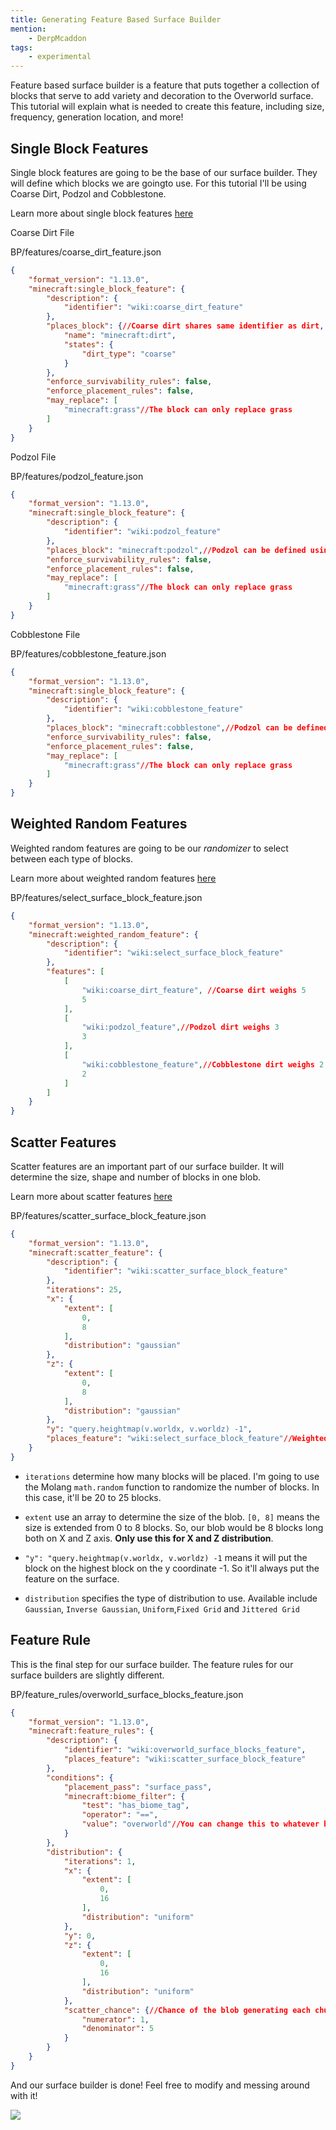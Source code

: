 ```yaml
---
title: Generating Feature Based Surface Builder
mention:
	- DerpMcaddon
tags:
	- experimental
---
```


Feature based surface builder is a feature that puts together a collection of blocks that serve to add variety and decoration to the Overworld surface. This tutorial will explain what is needed to create this feature, including size, frequency, generation location, and more!

## Single Block Features

Single block features are going to be the base of our surface builder. They will define which blocks we are goingto use.  For this tutorial I'll be using Coarse Dirt, Podzol and Cobblestone.

Learn more about single block features [here](/world-generation/feature-types.html#single-block-features)

Coarse Dirt File

<CodeHeader>BP/features/coarse_dirt_feature.json</CodeHeader>

```json
{
	"format_version": "1.13.0",
	"minecraft:single_block_feature": {
		"description": {
			"identifier": "wiki:coarse_dirt_feature"
		},
		"places_block": {//Coarse dirt shares same identifier as dirt, set it using name and states
			"name": "minecraft:dirt",
			"states": {
				"dirt_type": "coarse"
			}
		},
		"enforce_survivability_rules": false,
		"enforce_placement_rules": false,
		"may_replace": [
			"minecraft:grass"//The block can only replace grass
		]
	}
}
```

Podzol File

<CodeHeader>BP/features/podzol_feature.json</CodeHeader>

```json
{
	"format_version": "1.13.0",
	"minecraft:single_block_feature": {
		"description": {
			"identifier": "wiki:podzol_feature"
		},
		"places_block": "minecraft:podzol",//Podzol can be defined using direct identifier
		"enforce_survivability_rules": false,
		"enforce_placement_rules": false,
		"may_replace": [
			"minecraft:grass"//The block can only replace grass
		]
	}
}
```

Cobblestone File

<CodeHeader>BP/features/cobblestone_feature.json</CodeHeader>

```json
{
	"format_version": "1.13.0",
	"minecraft:single_block_feature": {
		"description": {
			"identifier": "wiki:cobblestone_feature"
		},
		"places_block": "minecraft:cobblestone",//Podzol can be defined using direct identifier
		"enforce_survivability_rules": false,
		"enforce_placement_rules": false,
		"may_replace": [
			"minecraft:grass"//The block can only replace grass
		]
	}
}
```


## Weighted Random Features

Weighted random features are going to be our *randomizer* to select between each type of blocks.

Learn more about weighted random features [here](/world-generation/feature-types.html#weighted-random-features)

<CodeHeader>BP/features/select_surface_block_feature.json</CodeHeader>

```json
{
	"format_version": "1.13.0",
	"minecraft:weighted_random_feature": {
		"description": {
			"identifier": "wiki:select_surface_block_feature"
		},
		"features": [
			[
				"wiki:coarse_dirt_feature", //Coarse dirt weighs 5
				5
			],
			[
				"wiki:podzol_feature",//Podzol dirt weighs 3
				3
			],
			[
				"wiki:cobblestone_feature",//Cobblestone dirt weighs 2
				2
			]
		]
	}
}
```

## Scatter Features

Scatter features are an important part of our surface builder. It will determine the size, shape and number of blocks in one blob.

Learn more about scatter features [here](/world-generation/feature-types.html#scatter-features)


<CodeHeader>BP/features/scatter_surface_block_feature.json</CodeHeader>

```json
{
	"format_version": "1.13.0",
	"minecraft:scatter_feature": {
		"description": {
			"identifier": "wiki:scatter_surface_block_feature"
		},
		"iterations": 25,
		"x": {
			"extent": [
				0,
				8
			],
			"distribution": "gaussian"
		},
		"z": {
			"extent": [
				0,
				8
			],
			"distribution": "gaussian"
		},
		"y": "query.heightmap(v.worldx, v.worldz) -1",
		"places_feature": "wiki:select_surface_block_feature"//Weighted random feature identifier
	}
}
```


* `iterations` determine how many blocks will be placed. I'm going to use the Molang `math.random` function to randomize the number of blocks. In this case, it'll be 20 to 25 blocks.

* `extent` use an array to determine the size of the blob. `[0, 8]` means the size is extended from 0 to 8 blocks. So, our blob would be 8 blocks long both on X and Z axis. **Only use this for X and Z distribution**.

 
* `"y": "query.heightmap(v.worldx, v.worldz) -1` means it will put the block on the highest block on the y coordinate -1. So it'll always put the feature on the surface.


* `distribution` specifies the type of distribution to use. Available include `Gaussian`, `Inverse Gaussian`, `Uniform`,`Fixed Grid` and `Jittered Grid`


## Feature Rule

This is the final step for our surface builder. The feature rules for our surface builders are slightly different.


<CodeHeader>BP/feature_rules/overworld_surface_blocks_feature.json</CodeHeader>

```json
{
	"format_version": "1.13.0",
	"minecraft:feature_rules": {
		"description": {
			"identifier": "wiki:overworld_surface_blocks_feature",
			"places_feature": "wiki:scatter_surface_block_feature"
		},
		"conditions": {
			"placement_pass": "surface_pass",
			"minecraft:biome_filter": {
				"test": "has_biome_tag",
				"operator": "==",
				"value": "overworld"//You can change this to whatever biometag you want
			}
		},
		"distribution": {
			"iterations": 1,
			"x": {
				"extent": [
					0,
					16
				],
				"distribution": "uniform"
			},
			"y": 0,
			"z": {
				"extent": [
					0,
					16
				],
				"distribution": "uniform"
			},
			"scatter_chance": {//Chance of the blob generating each chunk
				"numerator": 1,
				"denominator": 5
			}
		}
	}
}
```

And our surface builder is done! Feel free to modify and messing around with it!

![](/assets/images/concepts/animation-controllers/surface_builder_preview.png)










